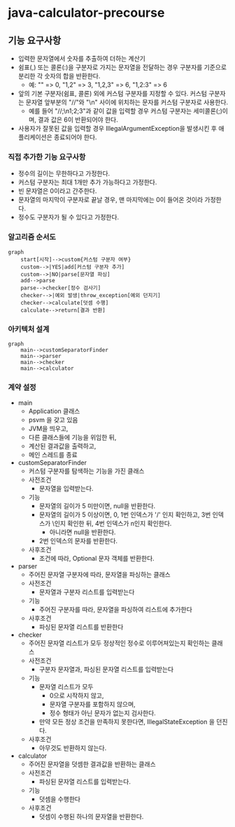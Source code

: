 # java-calculator-precourse

## 기능 요구사항

- 입력한 문자열에서 숫자를 추출하여 더하는 계산기
- 쉼표(,) 또는 콜론(:)을 구분자로 가지는 문자열을 전달하는 경우 구분자를 기준으로 분리한 각 숫자의 합을 반환한다.
  - 예: "" => 0, "1,2" => 3, "1,2,3" => 6, "1,2:3" => 6
- 앞의 기본 구분자(쉼표, 콜론) 외에 커스텀 구분자를 지정할 수 있다. 커스텀 구분자는 문자열 앞부분의 "//"와 "\n" 사이에 위치하는 문자를 커스텀 구분자로 사용한다.
  - 예를 들어 "//;\n1;2;3"과 같이 값을 입력할 경우 커스텀 구분자는 세미콜론(;)이며, 결과 값은 6이 반환되어야 한다.
- 사용자가 잘못된 값을 입력할 경우 IllegalArgumentException을 발생시킨 후 애플리케이션은 종료되어야 한다.

### 직접 추가한 기능 요구사항

- 정수의 길이는 무한하다고 가정한다.
- 커스텀 구분자는 최대 1개만 추가 가능하다고 가정한다.
- 빈 문자열은 0이라고 간주한다.
- 문자열의 마지막이 구분자로 끝날 경우, 맨 마지막에는 0이 들어온 것이라 가정한다.
- 정수도 구분자가 될 수 있다고 가정한다.

### 알고리즘 순서도

```mermaid
graph
    start[시작]-->custom{커스텀 구분자 여부}
    custom-->|YES|add[커스텀 구분자 추가]
    custom-->|NO|parse[문자열 파싱]
    add-->parse
    parse-->checker[정수 검사기]
    checker-->|예외 발생|throw_exception[예외 던지기]
    checker-->calculate[덧셈 수행]
    calculate-->return[결과 반환]
```

### 아키텍처 설계

```mermaid
graph
    main-->customSeparatorFinder
    main-->parser
    main-->checker
    main-->calculator
```


### 계약 설정

- main
  - Application 클래스
  - psvm 을 갖고 있음
  - JVM을 띄우고, 
  - 다른 클래스들에 기능을 위임한 뒤, 
  - 계산된 결과값을 출력하고, 
  - 메인 스레드를 종료
- customSeparatorFinder
  - 커스텀 구분자를 탐색하는 기능을 가진 클래스
  - 사전조건
    - 문자열을 입력받는다.
  - 기능
    - 문자열의 길이가 5 미만이면, null을 반환한다.
    - 문자열의 길이가 5 이상이면, 0, 1번 인덱스가 '/' 인지 확인하고, 3번 인덱스가 \인지 확인한 뒤, 4번 인덱스가 n인지 확인한다.
      - 아니라면 null을 반환한다.
    - 2번 인덱스의 문자를 반환한다.
  - 사후조건
    - 조건에 따라, Optional 문자 객체를 반환한다.
- parser
  - 주어진 문자열 구분자에 따라, 문자열을 파싱하는 클래스
  - 사전조건
    - 문자열과 구분자 리스트를 입력받는다
  - 기능
    - 주어진 구분자를 따라, 문자열을 파싱하여 리스트에 추가한다
  - 사후조건
    - 파싱된 문자열 리스트를 반환한다
- checker
  - 주어진 문자열 리스트가 모두 정상적인 정수로 이루어져있는지 확인하는 클래스
  - 사전조건
    - 구분자 문자열과, 파싱된 문자열 리스트를 입력받는다
  - 기능
    - 문자열 리스트가 모두 
      - 0으로 시작하지 않고, 
      - 문자열 구분자를 포함하지 않으며, 
      - 정수 형태가 아닌 문자가 없는지 검사한다.
    - 만약 모든 정상 조건을 만족하지 못한다면, IllegalStateException 을 던진다.
  - 사후조건
    - 아무것도 반환하지 않는다.
- calculator
  - 주어진 문자열을 덧셈한 결과값을 반환하는 클래스
  - 사전조건
    - 파싱된 문자열 리스트를 입력받는다.
  - 기능
    - 덧셈을 수행한다
  - 사후조건
    - 덧셈이 수행된 하나의 문자열을 반환한다.